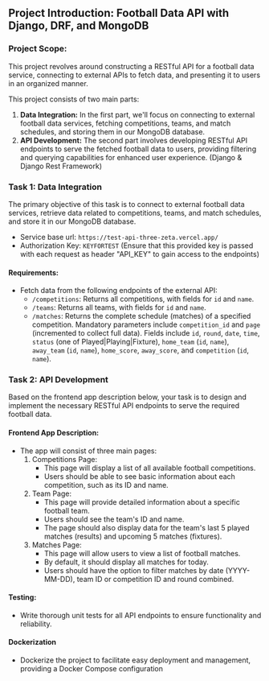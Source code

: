 ## Project Introduction: Football Data API with Django, DRF, and MongoDB 

### Project Scope:
This project revolves around constructing a RESTful API for a football data service, connecting to external APIs to fetch data, and presenting it to users in an organized manner.

This project consists of two main parts: 
1.  **Data Integration:** In the first part, we'll focus on connecting to external football data services, fetching competitions, teams, and match schedules, and storing them in our MongoDB database.
2.  **API Development:** The second part involves developing RESTful API endpoints to serve the fetched football data to users, providing filtering and querying capabilities for enhanced user experience. (Django & Django Rest Framework)


### Task 1: Data Integration
The primary objective of this task is to connect to external football data services, retrieve data related to competitions, teams, and match schedules, and store it in our MongoDB database.
- Service base url: `https://test-api-three-zeta.vercel.app/`
- Authorization Key:  `KEYFORTEST` (Ensure that this provided  key is passed with each request as header "API_KEY"  to gain access to the endpoints)
#### Requirements:
- Fetch data from the following endpoints of the external API:
     - `/competitions`: Returns all competitions, with fields for `id` and `name`.
     - `/teams`: Returns all teams, with fields for `id` and `name`.
     - `/matches`: Returns the complete schedule (matches) of a specified competition. Mandatory parameters include `competition_id` and `page` (incremented to collect full data). Fields include `id`, `round`, `date`, `time`, `status` (one of Played|Playing|Fixture), `home_team` (`id`, `name`), `away_team` (`id`, `name`), `home_score`, `away_score`, and `competition` (`id`, `name`).


### Task 2: API Development
Based on the frontend app description below, your task is to design and implement the necessary RESTful API endpoints to serve the required football data. 

#### Frontend App Description:
   - The app will consist of three main pages:
     1. Competitions Page:
          - This page will display a list of all available football competitions.
          - Users should be able to see basic information about each competition, such as its ID and name.
     2. Team Page:
          - This page will provide detailed information about a specific football team.
          - Users should see the team's ID and name.
          - The page should also display data for the team's last 5 played matches (results) and upcoming 5 matches (fixtures).
     3. Matches Page:
          - This page will allow users to view a list of football matches.
          - By default, it should display all matches for today.
          - Users should have the option to filter matches by date (YYYY-MM-DD), team ID or competition ID and round combined.


#### Testing:
- Write thorough unit tests for all API endpoints to ensure functionality and reliability.

#### Dockerization
- Dockerize the project to facilitate easy deployment and management, providing a Docker Compose configuration
